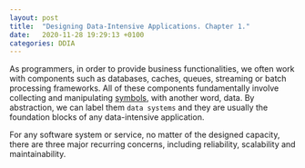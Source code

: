 ```yaml
---
layout: post
title:  "Designing Data-Intensive Applications. Chapter 1."
date:   2020-11-28 19:29:13 +0100
categories: DDIA
---
```

As programmers, in order to provide business functionalities, we often work with components such as databases, caches, queues, streaming or batch processing frameworks. All of these components fundamentally involve collecting and manipulating [symbols](https://en.wikipedia.org/wiki/Symbol_(formal)), with another word, data. By abstraction, we can label them `data systems` and they are usually the foundation blocks of any data-intensive application. 

For any software system or service, no matter of the designed capacity, there are three major recurring concerns, including reliability, scalability and maintainability.     
